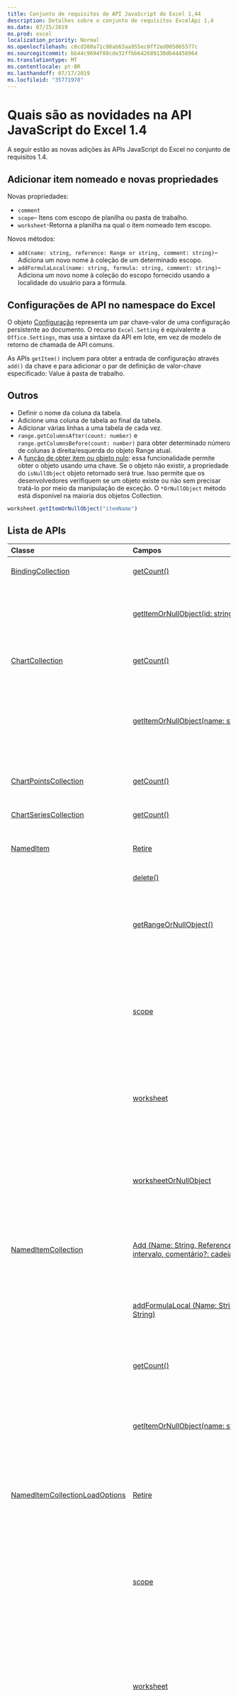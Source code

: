 ```yaml
---
title: Conjunto de requisitos de API JavaScript do Excel 1,44
description: Detalhes sobre o conjunto de requisitos ExcelApi 1,4
ms.date: 07/15/2019
ms.prod: excel
localization_priority: Normal
ms.openlocfilehash: c0cd380a71c98ab63aa955ec0ff2ed005065577c
ms.sourcegitcommit: bb44c9694f88cde32ffbb642689130db44456964
ms.translationtype: MT
ms.contentlocale: pt-BR
ms.lasthandoff: 07/17/2019
ms.locfileid: "35771978"
---
```

# <a name="whats-new-in-excel-javascript-api-14"></a>Quais são as novidades na API JavaScript do Excel 1.4

A seguir estão as novas adições às APIs JavaScript do Excel no conjunto de requisitos 1.4.

## <a name="named-item-add-and-new-properties"></a>Adicionar item nomeado e novas propriedades

Novas propriedades:

* `comment`
* `scope`– Itens com escopo de planilha ou pasta de trabalho.
* `worksheet`-Retorna a planilha na qual o item nomeado tem escopo.

Novos métodos:

* `add(name: string, reference: Range or string, comment: string)`– Adiciona um novo nome à coleção de um determinado escopo.
* `addFormulaLocal(name: string, formula: string, comment: string)`– Adiciona um novo nome à coleção do escopo fornecido usando a localidade do usuário para a fórmula.

## <a name="settings-api-in-the-excel-namespace"></a>Configurações de API no namespace do Excel

O objeto [Configuração](/javascript/api/excel/excel.setting) representa um par chave-valor de uma configuração persistente ao documento. O recurso `Excel.Setting` é equivalente a `Office.Settings`, mas usa a sintaxe da API em lote, em vez de modelo de retorno de chamada de API comuns.

As APIs `getItem()` incluem para obter a entrada de configuração através `add()` da chave e para adicionar o par de definição de valor-chave especificado: Value à pasta de trabalho.

## <a name="others"></a>Outros

* Definir o nome da coluna da tabela.
* Adicione uma coluna de tabela ao final da tabela.
* Adicionar várias linhas a uma tabela de cada vez.
* `range.getColumnsAfter(count: number)` e `range.getColumnsBefore(count: number)` para obter determinado número de colunas à direita/esquerda do objeto Range atual.
* A [função de obter item ou objeto nulo](../../excel/excel-add-ins-advanced-concepts.md#ornullobject-methods): essa funcionalidade permite obter o objeto usando uma chave. Se o objeto não existir, a propriedade do `isNullObject` objeto retornado será true. Isso permite que os desenvolvedores verifiquem se um objeto existe ou não sem precisar tratá-lo por meio da manipulação de exceção. O `*OrNullObject` método está disponível na maioria dos objetos Collection.

```javascript
worksheet.getItemOrNullObject("itemName")
```

## <a name="api-list"></a>Lista de APIs

| Classe | Campos | Descrição |
|:---|:---|:---|
|[BindingCollection](/javascript/api/excel/excel.bindingcollection)|[getCount()](/javascript/api/excel/excel.bindingcollection#getcount--)|Obtém o número de associações da coleção.|
||[getItemOrNullObject(id: string)](/javascript/api/excel/excel.bindingcollection#getitemornullobject-id-)|Obtém um objeto binding pela ID. Se o objeto binding não existir, retornará um objeto null.|
|[ChartCollection](/javascript/api/excel/excel.chartcollection)|[getCount()](/javascript/api/excel/excel.chartcollection#getcount--)|Retorna o número de gráficos da planilha.|
||[getItemOrNullObject(name: string)](/javascript/api/excel/excel.chartcollection#getitemornullobject-name-)|Obtém um gráfico usando o respectivo nome. Quando houver vários gráficos com o mesmo nome, o sistema retornará o primeiro deles.|
|[ChartPointsCollection](/javascript/api/excel/excel.chartpointscollection)|[getCount()](/javascript/api/excel/excel.chartpointscollection#getcount--)|Retorna o número de pontos do gráfico da série.|
|[ChartSeriesCollection](/javascript/api/excel/excel.chartseriescollection)|[getCount()](/javascript/api/excel/excel.chartseriescollection#getcount--)|Retorna o número de série da coleção.|
|[NamedItem](/javascript/api/excel/excel.nameditem)|[Retire](/javascript/api/excel/excel.nameditem#comment)|Representa o comentário associado a esse nome.|
||[delete()](/javascript/api/excel/excel.nameditem#delete--)|Exclui o nome fornecido.|
||[getRangeOrNullObject()](/javascript/api/excel/excel.nameditem#getrangeornullobject--)|Retorna o objeto Range associado ao nome. Retornará um objeto null se o tipo do item nomeado não for um intervalo.|
||[scope](/javascript/api/excel/excel.nameditem#scope)|Indica se o nome tem escopo para a pasta de trabalho ou uma planilha específica. Os valores possíveis são: planilha, pasta de trabalho. Somente leitura.|
||[worksheet](/javascript/api/excel/excel.nameditem#worksheet)|Retorna a planilha em que o item nomeado tem escopo. Gera um erro se o item estiver no escopo da pasta de trabalho.|
||[worksheetOrNullObject](/javascript/api/excel/excel.nameditem#worksheetornullobject)|Retorna a planilha em que o item nomeado tem escopo. Retornará um objeto null se o item tiver escopo para a pasta de trabalho em vez disso.|
|[NamedItemCollection](/javascript/api/excel/excel.nameditemcollection)|[Add (Name: String, Reference: cadeia \| de caracteres de intervalo, comentário?: cadeia de caracteres)](/javascript/api/excel/excel.nameditemcollection#add-name--reference--comment-)|Adiciona um novo nome à coleção do escopo fornecido.|
||[addFormulaLocal (Name: String, formula: String, comment?: String)](/javascript/api/excel/excel.nameditemcollection#addformulalocal-name--formula--comment-)|Adiciona um novo nome à coleção de escopo fornecido usando a localidade do usuário para a fórmula.|
||[getCount()](/javascript/api/excel/excel.nameditemcollection#getcount--)|Obtém o número de itens nomeados na coleção.|
||[getItemOrNullObject(name: string)](/javascript/api/excel/excel.nameditemcollection#getitemornullobject-name-)|Obtém um objeto NamedItem usando seu nome. Se o objeto getNamedItem não existir, retornará um objeto null.|
|[NamedItemCollectionLoadOptions](/javascript/api/excel/excel.nameditemcollectionloadoptions)|[Retire](/javascript/api/excel/excel.nameditemcollectionloadoptions#comment)|Para cada ITEM na coleção: representa o comentário associado a esse nome.|
||[scope](/javascript/api/excel/excel.nameditemcollectionloadoptions#scope)|Para cada ITEM na coleção: indica se o nome tem o escopo para a pasta de trabalho ou para uma planilha específica. Os valores possíveis são: planilha, pasta de trabalho. Somente leitura.|
||[worksheet](/javascript/api/excel/excel.nameditemcollectionloadoptions#worksheet)|Para cada ITEM na coleção: retorna a planilha na qual o item nomeado tem escopo. Gera um erro se o item estiver no escopo da pasta de trabalho.|
||[worksheetOrNullObject](/javascript/api/excel/excel.nameditemcollectionloadoptions#worksheetornullobject)|Para cada ITEM na coleção: retorna a planilha na qual o item nomeado tem escopo. Retornará um objeto null se o item tiver escopo para a pasta de trabalho em vez disso.|
|[NamedItemData](/javascript/api/excel/excel.nameditemdata)|[Retire](/javascript/api/excel/excel.nameditemdata#comment)|Representa o comentário associado a esse nome.|
||[scope](/javascript/api/excel/excel.nameditemdata#scope)|Indica se o nome tem escopo para a pasta de trabalho ou uma planilha específica. Os valores possíveis são: planilha, pasta de trabalho. Somente leitura.|
|[NamedItemLoadOptions](/javascript/api/excel/excel.nameditemloadoptions)|[Retire](/javascript/api/excel/excel.nameditemloadoptions#comment)|Representa o comentário associado a esse nome.|
||[scope](/javascript/api/excel/excel.nameditemloadoptions#scope)|Indica se o nome tem escopo para a pasta de trabalho ou uma planilha específica. Os valores possíveis são: planilha, pasta de trabalho. Somente leitura.|
||[worksheet](/javascript/api/excel/excel.nameditemloadoptions#worksheet)|Retorna a planilha em que o item nomeado tem escopo. Gera um erro se o item estiver no escopo da pasta de trabalho.|
||[worksheetOrNullObject](/javascript/api/excel/excel.nameditemloadoptions#worksheetornullobject)|Retorna a planilha em que o item nomeado tem escopo. Retornará um objeto null se o item tiver escopo para a pasta de trabalho em vez disso.|
|[NamedItemUpdateData](/javascript/api/excel/excel.nameditemupdatedata)|[Retire](/javascript/api/excel/excel.nameditemupdatedata#comment)|Representa o comentário associado a esse nome.|
|[PivotTableCollection](/javascript/api/excel/excel.pivottablecollection)|[getCount()](/javascript/api/excel/excel.pivottablecollection#getcount--)|Obtém o número de tabelas dinâmicas na coleção.|
||[getItemOrNullObject(name: string)](/javascript/api/excel/excel.pivottablecollection#getitemornullobject-name-)|Obtém uma Tabela Dinâmica por nome. Se a tabela dinâmica não existir, retornará um objeto null.|
|[Range](/javascript/api/excel/excel.range)|[getIntersectionOrNullObject (anotherRange: cadeia \| de caracteres de intervalo)](/javascript/api/excel/excel.range#getintersectionornullobject-anotherrange-)|Obtém o objeto de intervalo que representa a interseção retangular dos intervalos determinados. Se nenhuma interseção for encontrada, retornará um objeto null.|
||[getUsedRangeOrNullObject (valuesOnly?: Boolean)](/javascript/api/excel/excel.range#getusedrangeornullobject-valuesonly-)|Retorna o intervalo usado do objeto range determinado. Se não houver nenhuma célula usada no intervalo, esta função retornará um objeto null.|
|[RangeViewCollection](/javascript/api/excel/excel.rangeviewcollection)|[getCount()](/javascript/api/excel/excel.rangeviewcollection#getcount--)|Obtém o número de objetos RangeView na coleção.|
|[Configuração](/javascript/api/excel/excel.setting)|[delete()](/javascript/api/excel/excel.setting#delete--)|Exclui a configuração.|
||[](/javascript/api/excel/excel.setting#datejsonprefix)||
||[](/javascript/api/excel/excel.setting#datejsonsuffix)||
||[](/javascript/api/excel/excel.setting#replacestringdatewithdate)||
||[key](/javascript/api/excel/excel.setting#key)|Retorna a chave que representa a id da configuração. Somente leitura.|
||[Set (Propriedades: Excel. setting)](/javascript/api/excel/excel.setting#set-properties-)|Define várias propriedades no objeto ao mesmo tempo, com base em um objeto carregado existente.|
||[Set (Propriedades: interfaces. SettingUpdateData, opções?: OfficeExtension. UpdateOptions)](/javascript/api/excel/excel.setting#set-properties--options-)|Define várias propriedades de um objeto ao mesmo tempo. Você pode passar um objeto simples com as propriedades apropriadas ou outro objeto API do mesmo tipo.|
||[value](/javascript/api/excel/excel.setting#value)|Representa o valor armazenado para esta configuração.|
|[SettingCollection](/javascript/api/excel/excel.settingcollection)|[Add (Key: String, value: String \| número \| Boolean \| data \| array<any> \| any)](/javascript/api/excel/excel.settingcollection#add-key--value-)|Define na pasta de trabalho ou adiciona a ela a configuração especificada.|
||[getCount()](/javascript/api/excel/excel.settingcollection#getcount--)|Obtém o número de Configurações na coleção.|
||[getItem(key: string)](/javascript/api/excel/excel.settingcollection#getitem-key-)|Obtém uma entrada de configuração por meio da tecla.|
||[getItemOrNullObject(key: string)](/javascript/api/excel/excel.settingcollection#getitemornullobject-key-)|Obtém uma entrada de configuração por meio da tecla. Se a Configuração não existir, retornará um objeto null.|
||[items](/javascript/api/excel/excel.settingcollection#items)|Obtém os itens filhos carregados nesta coleção.|
||[onSettingsChanged](/javascript/api/excel/excel.settingcollection#onsettingschanged)|Ocorre quando as Configurações no documento são alteradas.|
|[SettingCollectionLoadOptions](/javascript/api/excel/excel.settingcollectionloadoptions)|[$all](/javascript/api/excel/excel.settingcollectionloadoptions#$all)||
||[key](/javascript/api/excel/excel.settingcollectionloadoptions#key)|Para cada ITEM na coleção: retorna a chave que representa a ID da configuração. Somente leitura.|
||[value](/javascript/api/excel/excel.settingcollectionloadoptions#value)|Para cada ITEM na coleção: representa o valor armazenado para esta configuração.|
|[SettingData](/javascript/api/excel/excel.settingdata)|[key](/javascript/api/excel/excel.settingdata#key)|Retorna a chave que representa a id da configuração. Somente leitura.|
||[value](/javascript/api/excel/excel.settingdata#value)|Representa o valor armazenado para esta configuração.|
|[SettingLoadOptions](/javascript/api/excel/excel.settingloadoptions)|[$all](/javascript/api/excel/excel.settingloadoptions#$all)||
||[key](/javascript/api/excel/excel.settingloadoptions#key)|Retorna a chave que representa a id da configuração. Somente leitura.|
||[value](/javascript/api/excel/excel.settingloadoptions#value)|Representa o valor armazenado para esta configuração.|
|[SettingUpdateData](/javascript/api/excel/excel.settingupdatedata)|[value](/javascript/api/excel/excel.settingupdatedata#value)|Representa o valor armazenado para esta configuração.|
|[SettingsChangedEventArgs](/javascript/api/excel/excel.settingschangedeventargs)|[configurações](/javascript/api/excel/excel.settingschangedeventargs#settings)|Obtém o objeto Setting, que representa as associações que geraram o evento settingsChanged.|
|[TableCollection](/javascript/api/excel/excel.tablecollection)|[getCount()](/javascript/api/excel/excel.tablecollection#getcount--)|Obtém o número de tabelas na coleção.|
||[getItemOrNullObject(key: string)](/javascript/api/excel/excel.tablecollection#getitemornullobject-key-)|Obtém uma tabela pelo nome ou ID. Se a tabela não existir, retornará um objeto null.|
|[TableColumnCollection](/javascript/api/excel/excel.tablecolumncollection)|[getCount()](/javascript/api/excel/excel.tablecolumncollection#getcount--)|Obtém a quantidade de colunas na tabela.|
||[getItemOrNullObject (Key: String \| de número)](/javascript/api/excel/excel.tablecolumncollection#getitemornullobject-key-)|Obtém um objeto column por nome ou ID. Se a coluna não existir, retornará um objeto null.|
|[TableRowCollection](/javascript/api/excel/excel.tablerowcollection)|[getCount()](/javascript/api/excel/excel.tablerowcollection#getcount--)|Obtém a quantidade de linhas na tabela.|
|[Workbook](/javascript/api/excel/excel.workbook)|[configurações](/javascript/api/excel/excel.workbook#settings)|Representa uma coleção de configurações associada à pasta de trabalho. Somente leitura.|
|[WorkbookData](/javascript/api/excel/excel.workbookdata)|[configurações](/javascript/api/excel/excel.workbookdata#settings)|Representa uma coleção de configurações associada à pasta de trabalho. Somente leitura.|
|[Worksheet](/javascript/api/excel/excel.worksheet)|[getUsedRangeOrNullObject (valuesOnly?: Boolean)](/javascript/api/excel/excel.worksheet#getusedrangeornullobject-valuesonly-)|O intervalo usado é o menor intervalo que abrange todas as células que têm um valor ou uma formatação atribuída a elas. Se a planilha inteira estiver em branco, esta função retornará um objeto null.|
||[names](/javascript/api/excel/excel.worksheet#names)|Coleção de nomes com escopo para a planilha atual. Somente leitura.|
|[WorksheetCollection](/javascript/api/excel/excel.worksheetcollection)|[GetCount (visibleOnly?: Boolean)](/javascript/api/excel/excel.worksheetcollection#getcount-visibleonly-)|Obtém o número de planilhas na coleção.|
||[getItemOrNullObject(key: string)](/javascript/api/excel/excel.worksheetcollection#getitemornullobject-key-)|Obtém um objeto worksheet usando o Nome ou ID dele. Se a planilha não existir, retornará um objeto null.|
|[WorksheetData](/javascript/api/excel/excel.worksheetdata)|[names](/javascript/api/excel/excel.worksheetdata#names)|Coleção de nomes com escopo para a planilha atual. Somente leitura.|

## <a name="see-also"></a>Confira também

- [Documentação de referência da API JavaScript do Excel](/javascript/api/excel)
- [Conjuntos de requisitos da API JavaScript do Excel](./excel-api-requirement-sets.md)

